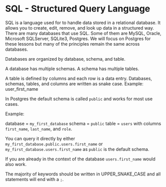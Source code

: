 # SQL - Structured Query Language

SQL is a language used for to handle data stored in a relational database. It allows you to create, edit, remove, and look up data in a structured way. There are many databases that use SQL. Some of them are MySQL, Oracle, Microsoft SQLServer, SQLite3, Postgres. We will focus on Postgres for these lessons but many of the principles remain the same across databases.

Databases are organized by database, schema, and table.

A database has multiple schemas. A schema has multiple tables.

A table is defined by columns and each row is a data entry.
Databases, schemas, tables, and columns are written as snake case. Example: user_first_name

In Postgres the default schema is called `public` and works for most use cases.

Example:

database = `my_first_database`
schema = `public`
table = `users` with columns `first_name`, `last_name`, and `role`.

You can query it directly by either `my_first_database.public.users.first_name` or `my_first_database.users.first_name` as `public` is the default schema.

If you are already in the context of the database `users.first_name` would also work.

The majority of keywords should be written in UPPER_SNAKE_CASE and all statements will end with a `;`.

